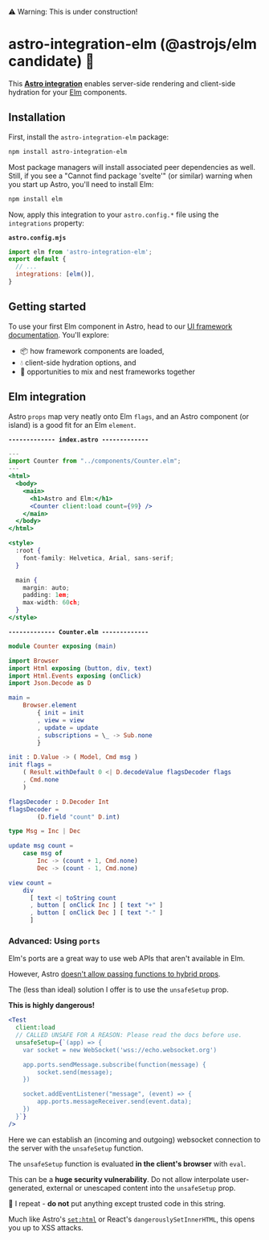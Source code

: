 ⚠️ Warning: This is under construction!

# astro-integration-elm (@astrojs/elm candidate) 🌳

This **[Astro integration](https://docs.astro.build/en/guides/integrations-guide/)** enables server-side rendering and client-side hydration for your [Elm](https://elm-lang.org/) components.

## Installation

First, install the `astro-integration-elm` package:

```sh
npm install astro-integration-elm
```

Most package managers will install associated peer dependencies as well. Still, if you see a "Cannot find package 'svelte'" (or similar) warning when you start up Astro, you'll need to install Elm:

```sh
npm install elm
```

Now, apply this integration to your `astro.config.*` file using the `integrations` property:

__`astro.config.mjs`__

```js
import elm from 'astro-integration-elm';
export default {
  // ...
  integrations: [elm()],
}
```

## Getting started

To use your first Elm component in Astro, head to our [UI framework documentation](https://docs.astro.build/en/core-concepts/framework-components/). You'll explore:
- 📦 how framework components are loaded,
- 💧 client-side hydration options, and
- 🤝 opportunities to mix and nest frameworks together

## Elm integration

Astro `props` map very neatly onto Elm `flags`, and an Astro component (or island) is a good fit for an Elm `element`.

__`------------- index.astro ------------- `__
```jsx
---
import Counter from "../components/Counter.elm";
---
<html>
  <body>
    <main>
      <h1>Astro and Elm:</h1>
      <Counter client:load count={99} />
    </main>
  </body>
</html>

<style>
  :root {
    font-family: Helvetica, Arial, sans-serif;
  }

  main {
    margin: auto;
    padding: 1em;
    max-width: 60ch;
  }
</style>
```


__`------------- Counter.elm ------------- `__
```elm
module Counter exposing (main)

import Browser
import Html exposing (button, div, text)
import Html.Events exposing (onClick)
import Json.Decode as D

main =
    Browser.element
        { init = init
        , view = view
        , update = update
        , subscriptions = \_ -> Sub.none
        }

init : D.Value -> ( Model, Cmd msg )
init flags =
    ( Result.withDefault 0 <| D.decodeValue flagsDecoder flags
    , Cmd.none
    )

flagsDecoder : D.Decoder Int
flagsDecoder =
        (D.field "count" D.int)

type Msg = Inc | Dec

update msg count =
    case msg of
        Inc -> (count + 1, Cmd.none)
        Dec -> (count - 1, Cmd.none)

view count =
    div
      [ text <| toString count
      , button [ onClick Inc ] [ text "+" ]
      , button [ onClick Dec ] [ text "-" ]
      ]
```

### Advanced: Using `ports`

Elm's ports are a great way to use web APIs that aren't available in Elm.

However, Astro [doesn't allow passing functions to hybrid props](https://guide.elm-lang.org/interop/ports.html).

The (less than ideal) solution I offer is to use the `unsafeSetup` prop.

**This is highly dangerous!**

```jsx
<Test
  client:load
  // CALLED UNSAFE FOR A REASON: Please read the docs before use.
  unsafeSetup={`(app) => {
    var socket = new WebSocket('wss://echo.websocket.org')

    app.ports.sendMessage.subscribe(function(message) {
        socket.send(message);
    })

    socket.addEventListener("message", (event) => {
        app.ports.messageReceiver.send(event.data);
    })
  }`}
/>
```

Here we can establish an (incoming and outgoing) websocket connection to the server with the `unsafeSetup` function.

The `unsafeSetup` function is evaluated **in the client's browser** with `eval`.

This can be a **huge security vulnerability**. Do not allow interpolate user-generated, external or unescaped content into the `unsafeSetup` prop.

🚨 I repeat - **do not** put anything except trusted code in this string.

Much like Astro's [`set:html`](https://docs.astro.build/en/reference/directives-reference/#sethtml) or React's `dangerouslySetInnerHTML`, this opens you up to XSS attacks.
